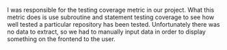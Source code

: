I was responsible for the testing coverage metric in our project. What this metric does is use subroutine and statement testing coverage to see how well tested a particular repository has been tested. Unfortunately there was no data to extract, so we had to manually input data in order to display something on the frontend to the user. 

